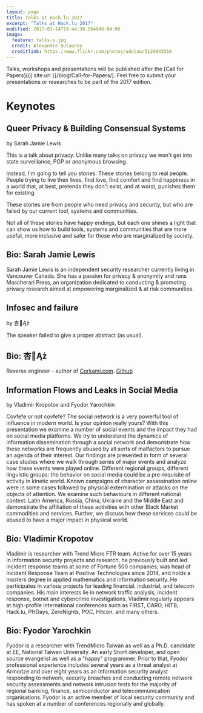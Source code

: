 ```yaml
---
layout: page
title: Talks at Hack.lu 2017
excerpt: "Talks at Hack.lu 2017"
modified: 2017-03-14T19:44:38.564948-04:00
image:
  feature: talks-s.jpg
  credit: Alexandre Dulaunoy
  creditlink: https://www.flickr.com/photos/adulau/5129843510
---
```


Talks, workshops and presentations will be published after the [Call for Papers]({{ site.url }}/blog/Call-for-Papers/). Feel free to submit your presentations or researches to be part of the 2017 edition.

Keynotes
========

Queer Privacy & Building Consensual Systems
-------------------------------------------
by Sarah Jamie Lewis

This is a talk about privacy. Unlike many talks on privacy we won't get into state surveillance, PGP or anonymous browsing.

Instead, I'm going to tell you stories. These stories belong to real people. People trying to live their lives, find love, find comfort and
find happiness in a world that, at best, pretends they don't exist, and at worst, punishes them for existing.

These stories are from people who need privacy and security, but who are failed by our current tool, systems and communities.

Not all of these stories have happy endings, but each one shines a light that can show us how to build tools, systems and communities that
are more useful, more inclusive and safer for those who are marginalized by society.

Bio: Sarah Jamie Lewis
----------------------

Sarah Jamie Lewis is an independent security researcher currently living in Vancouver Canada. She has a passion for privacy & anonymity
and runs Mascherari Press, an organization dedicated to conducting & promoting privacy research aimed at empowering marginalized & at risk
communities.

Infosec and failure
-------------------
by 杏👼Ąż 

The speaker failed to give a proper abstract (as usual).

Bio: 杏👼Ąż 
----------------------------

Reverse engineer - author of [Corkami.com](corkami.com). [Github](https://github.com/corkami)

Information Flows and Leaks in Social Media
-------------------------------------------
by Vladimir Kropotov and Fyodor Yarochkin

Covfefe or not covfefe? The social network is a very powerful tool of
influence in modern world. Is your opinion really yours? With this
presentation we examine a number of social events and the impact they
had on social media platforms. We try to understand the dynamics of
information dissemination through a social network and demonstrate how
these networks are frequently abused by all sorts of malfactors to
pursue an agenda of their interest. Our findings are presented in form
of several case studies where we walk through series of major events
and analyze how these events were played online. Different regional
groups, different linguistic groups: the behavior on social media
could be a pre-requisite of activity in kinetic world. Known campaigns
of character assassination online were in some cases followed by
physical extermination or attacks on the objects of attention. We
examine such behaviours in different national context: Latin America,
Russia, China, Ukraine and the Middle East and demonstrate the
affiliation of these activities with other Black Market commodities
and services. Further, we discuss how these services could be abused to
have a major impact in physical world.

Bio: Vladimir Kropotov
----------------------

Vladimir is researcher with Trend Micro FTR team. Active for over 15 years in information security projects and research, he previously built and led incident response teams at some of Fortune 500 companies, was head of Incident Response Team at Positive Technologies since 2014, and holds a masters degree in applied mathematics and information security. He participates in various projects for leading financial, industrial, and telecom companies. His main interests lie in network traffic analysis, incident response, botnet and cybercrime investigations. Vladimir regularly appears at high-profile international conferences such as FIRST, CARO, HITB, Hack.lu, PHDays, ZeroNights, POC, Hitcon, and many others.

Bio: Fyodor Yarochkin
---------------------

Fyodor is a researcher with TrendMicro Taiwan as well as a Ph.D.
candidate at EE, National Taiwan University. An early Snort developer,
and open source evangelist as well as a "happy" programmer. Prior to
that, Fyodor professional experience includes several years as a
threat analyst at Armorize and over eight years as an information
security analyst responding to network, security breaches and
conducting remote network security assessments and network intrusion
tests for the majority of regional banking, finance, semiconductor and
telecommunication organisations. Fyodor is an active member of local
security community and has spoken at a number of conferences
regionally and globally.

